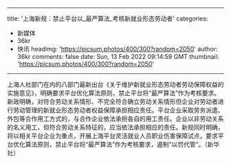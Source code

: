 
---
title: '上海新规：禁止平台以_最严算法_考核新就业形态劳动者'
categories: 
 - 新媒体
 - 36kr
 - 快讯
headimg: 'https://picsum.photos/400/300?random=2050'
author: 36kr
comments: false
date: Sun, 13 Feb 2022 09:14:59 GMT
thumbnail: 'https://picsum.photos/400/300?random=2050'
---

<div>   
上海人社部门在内的八部门最新出台《关于维护新就业形态劳动者劳动保障权益的实施意见》，明确要求平台优化算法原则，禁止平台将“最严算法”作为考核要求。新政明确，对符合劳动关系情形、不完全符合确立劳动关系情形但企业对劳动者进行劳动管理的新就业形态劳动者权益保障承担相应责任。平台企业采取劳务派遣、外包等合作用工方式的，与合作企业依法承担各自的用工责任。企业以非劳动关系的名义用工，但符合劳动关系特征的，应当依法承担相应的责任。新规同时明确，将以相关平台企业为重点，开展上海平台灵活就业人员职业伤害保障试点，要求平台优化算法原则，禁止平台将“最严算法”作为考核要求，遏制“以罚代管”。（新华社）  
</div>
            